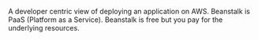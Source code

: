 <!-- Elastic Beanstalk -->

A developer centric view of deploying an application on AWS.
Beanstalk is PaaS (Platform as a Service).
Beanstalk is free but you pay for the underlying resources.

<!-- Terms -->

<!-- Operation -->

<!-- Performance -->

<!-- Pricing -->

<!-- Security -->

<!-- Test -->
